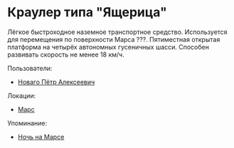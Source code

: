 Краулер типа "Ящерица"
======================

Лёгкое быстроходное наземное транспортное средство.
Используется для перемещения по поверхности Марса ???.
Пятиместная открытая платформа на четырёх автономных гусеничных шасси.
Способен развивать скорость не менее 18 км/ч.

Пользователи:
- [Новаго Пётр Алексеевич](../persons/novago_petr_alekseevich.md)

Локации:
- [Марс](../places/mars.md)

Упоминание:
- [Ночь на Марсе](../literature/noch_na_marse.md)

